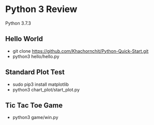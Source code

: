 # Python 3 Review
Python 3.7.3

## Hello World
* git clone https://github.com/Khachornchit/Python-Quick-Start.git
* python3 hello/hello.py

## Standard Plot Test
* sudo pip3 install matplotlib
* python3 chart_plot/start_plot.py

## Tic Tac Toe Game
* python3 game/win.py